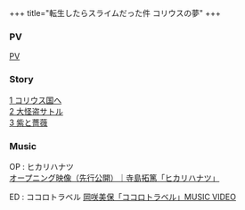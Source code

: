 
+++
title="転生したらスライムだった件 コリウスの夢"
+++

### PV
[PV](https://youtu.be/WuIDVoKdVGU)

### Story
[1 コリウス国へ](https://www.ten-sura.com/anime/coleus/story/no1)\
[2 大怪盗サトル](https://www.ten-sura.com/anime/coleus/story/no2)\
[3 紫と薔薇](https://www.ten-sura.com/anime/coleus/story/no3)


### Music
OP : ヒカリハナツ\
[オープニング映像（先行公開）｜寺島拓篤「ヒカリハナツ」](https://youtu.be/CUb4QowYwYo)

ED : ココロトラベル
[岡咲美保「ココロトラベル」MUSIC VIDEO](https://youtu.be/Ilxy59s_s2o?si=vXaGpdhQUy2I03Bg)
